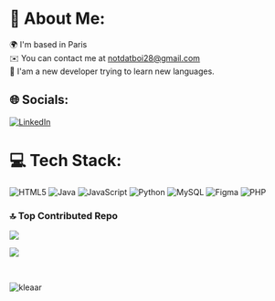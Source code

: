 # 💫 About Me:
🌍 I'm based in Paris<br>✉️ You can contact me at notdatboi28@gmail.com<br>🧠 I'am a new developer trying to learn new languages.


## 🌐 Socials:
[![LinkedIn](https://img.shields.io/badge/LinkedIn-%230077B5.svg?logo=linkedin&logoColor=white)](www.linkedin.com/in/nathan-songho-malonga-22b4a825a) 

# 💻 Tech Stack:
![HTML5](https://img.shields.io/badge/html5-%23E34F26.svg?style=for-the-badge&logo=html5&logoColor=white) ![Java](https://img.shields.io/badge/java-%23ED8B00.svg?style=for-the-badge&logo=openjdk&logoColor=white) ![JavaScript](https://img.shields.io/badge/javascript-%23323330.svg?style=for-the-badge&logo=javascript&logoColor=%23F7DF1E) ![Python](https://img.shields.io/badge/python-3670A0?style=for-the-badge&logo=python&logoColor=ffdd54)  ![MySQL](https://img.shields.io/badge/mysql-%2300000f.svg?style=for-the-badge&logo=mysql&logoColor=white) ![Figma](https://img.shields.io/badge/figma-%23F24E1E.svg?style=for-the-badge&logo=figma&logoColor=white) ![PHP](https://shields.io/badge/-PHP-3B2077?style=for-the-badge&logo=php&logoColor=white) 


### 🔝 Top Contributed Repo
![](https://github-readme-stats.vercel.app/api/top-langs/?username=itsNTH&theme=nord&hide_border=false&include_all_commits=true&count_private=true&layout=compact)

[![](https://visitcount.itsvg.in/api?id=itsNTH&icon=0&color=0)](https://visitcount.itsvg.in)


<br clear="both">


<img src="https://raw.githubusercontent.com/Sutil/Sutil/2b2fad3bf54522bb30c8c170591fc68ff51b69e6/github-contribution-grid-snake2.svg" alt="kleaar" /> </p>

###
